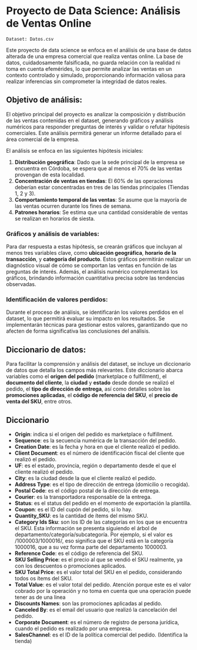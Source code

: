 
# Proyecto de Data Science: Análisis de Ventas Online

`Dataset: Datos.csv`

Este proyecto de data science se enfoca en el análisis de una base de datos alterada de una empresa comercial que realiza ventas online. La base de datos, cuidadosamente falsificada, no guarda relación con la realidad ni toma en cuenta efemérides, lo que permite analizar las ventas en un contexto controlado y simulado, proporcionando información valiosa para realizar inferencias sin comprometer la integridad de datos reales.

## Objetivo de análisis:

El objetivo principal del proyecto es analizar la composición y distribución de las ventas contenidas en el dataset, generando gráficos y análisis numéricos para responder preguntas de interés y validar o refutar hipótesis comerciales. Este análisis permitirá generar un informe detallado para el área comercial de la empresa.

El análisis se enfoca en las siguientes hipótesis iniciales:

1. **Distribución geográfica**: Dado que la sede principal de la empresa se encuentra en Córdoba, se espera que al menos el 70% de las ventas provengan de esta localidad.
2. **Concentración de ventas en tiendas**: El 60% de las operaciones deberían estar concentradas en tres de las tiendas principales (Tiendas 1, 2 y 3).
3. **Comportamiento temporal de las ventas**: Se asume que la mayoría de las ventas ocurren durante los fines de semana.
4. **Patrones horarios**: Se estima que una cantidad considerable de ventas se realizan en horarios de siesta.

### Gráficos y análisis de variables:

Para dar respuesta a estas hipótesis, se crearán gráficos que incluyan al menos tres variables clave, como **ubicación geográfica**, **horario de la transacción**, y **categoría del producto**. Estos gráficos permitirán realizar un diagnóstico visual de cómo se comportan las ventas en función de las preguntas de interés. Además, el análisis numérico complementará los gráficos, brindando información cuantitativa precisa sobre las tendencias observadas.

### Identificación de valores perdidos:

Durante el proceso de análisis, se identificarán los valores perdidos en el dataset, lo que permitirá evaluar su impacto en los resultados. Se implementarán técnicas para gestionar estos valores, garantizando que no afecten de forma significativa las conclusiones del análisis.

## Diccionario de datos:

Para facilitar la comprensión y análisis del dataset, se incluye un diccionario de datos que detalla los campos más relevantes. Este diccionario abarca variables como el **origen del pedido** (marketplace o fulfillment), el **documento del cliente**, la **ciudad** y **estado** desde donde se realizó el pedido, el **tipo de dirección de entrega**, así como detalles sobre las **promociones aplicadas**, el **código de referencia del SKU**, el **precio de venta del SKU**, entre otros.


## Diccionario

* **Origin**:  indica si el origen del pedido es marketplace o fulfillment.
* **Sequence**: es la secuencia numérica de la transacción del pedido.
* **Creation Date**:  es la fecha y hora en que el cliente realizó el pedido.
* **Client Document**:  es el número de identificación fiscal del cliente que realizó el pedido.
* **UF**:  es el estado, provincia, región o departamento desde el que el cliente realizó el pedido.
* **City**:  es la ciudad desde la que el cliente realizó el pedido.
* **Address Type**:  es el tipo de dirección de entrega (domicilio o recogida).
* **Postal Code**:  es el código postal de la dirección de entrega.
* **Courier**:  es la transportadora responsable de la entrega.
* **Status**:  es el status del pedido en el momento de exportación la plantilla.
* **Coupon**:  es el ID del cupón del pedido, si lo hay.
* **Quantity_SKU**:  es la cantidad de ítems del mismo SKU.
* **Category Ids Sku**:  son los ID de las categorías en los que se encuentra el SKU. Esta información se presenta siguiendo el árbol de departamento/categoría/subcategoría. Por ejemplo, si el valor es /1000003/1000016/, eso significa que el SKU está en la categoría 1000016, que a su vez forma parte del departamento 1000003.
* **Reference Code**:  es el código de referencia del SKU.
* **SKU Selling Price**:  es el precio al que se vendió el SKU realmente, ya con los descuentos o promociones aplicados.
* **SKU Total Price**:  es el valor total del SKU en el pedido, considerando todos os ítems del SKU.
* **Total Value**:  es el valor total del pedido. Atención porque este es el valor cobrado por la operación y no toma en cuenta que una operación puede tener as de una linea
* **Discounts Names**:  son las promociones aplicadas al pedido.
* **Canceled By**:  es el email del usuario que realizó la cancelación del pedido.
* **Corporate Document**:  es el número de registro de persona jurídica, cuando el pedido es realizado por una empresa.
* **SalesChannel**:  es el ID de la política comercial del pedido. (Identifica la tienda)